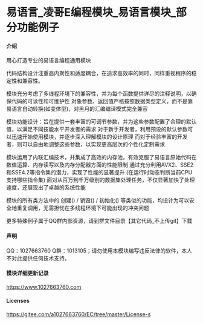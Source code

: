 # 易语言_凌哥E编程模块_易语言模块_部分功能例子

#### 介绍
用心打造专业的易语言编程通用模块

代码结构设计注重高内聚性和适度耦合，在追求高效率的同时，同样重视程序的稳定性和兼容性。

模块充分考虑了多线程环境下的兼容性，并为每个函数提供详尽的注释说明，以确保代码的可读性和可维护性
对象参数、返回值严格按照数据类型定义，而不是靠易语言自动转换(如变体型)，对黑月的汇编编译模式完全兼容

模块功能设计：旨在提供一套丰富的可调节参数，并为这些参数配置了合理的默认值，以满足不同技能水平开发者的需求
对于新手开发者，利用预设的默认参数可以迅速开始使用模块，并逐步深入理解模块的设计原理
而对于经验丰富的开发者，则可以自由地调整这些参数，以实现更高层次的个性化定制需求

模块运用了内联汇编技术，并集成了高效的内存池，有效克服了易语言原始代码在数值运算、内存读写以及内存分配器方面的性能限制
通过充分利用AVX2、SSE2和SSE4.2等指令集的潜力，实现了性能的显著提升 (在运行时动态判断当前CPU支持哪些指令集)
面对从百万到千万级别的数据集处理任务，不仅显著加快了处理速度，还展现出了卓越的系统性能

模块的所有类方法中的 创建() / 销毁() / 初始化() 等类似的功能，均设计为可以安全地重复调用，无需担忧在多线程环境下可能出现的冲突问题

更多特殊例子属于QQ群内部资源，请到群文件目录【其它代码_不上传git】下载
#### 声明
QQ：1027663760 Q群：1013105；请勿使用本模块编写违反法律的软件，本人不对此提供任何技术支持。
#### 模块详细更新记录
https://www.1027663760.com

#### Licenses
https://gitee.com/a1027663760/EC/tree/master/License-s